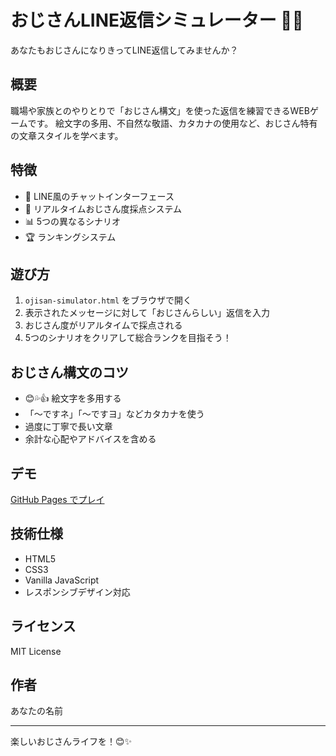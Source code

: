 # おじさんLINE返信シミュレーター 🧔📱

あなたもおじさんになりきってLINE返信してみませんか？

## 概要
職場や家族とのやりとりで「おじさん構文」を使った返信を練習できるWEBゲームです。
絵文字の多用、不自然な敬語、カタカナの使用など、おじさん特有の文章スタイルを学べます。

## 特徴
- 📱 LINE風のチャットインターフェース
- 🎯 リアルタイムおじさん度採点システム
- 📊 5つの異なるシナリオ
- 🏆 ランキングシステム

## 遊び方
1. `ojisan-simulator.html` をブラウザで開く
2. 表示されたメッセージに対して「おじさんらしい」返信を入力
3. おじさん度がリアルタイムで採点される
4. 5つのシナリオをクリアして総合ランクを目指そう！

## おじさん構文のコツ
- 😊💦👍 絵文字を多用する
- 「〜ですネ」「〜ですヨ」などカタカナを使う
- 過度に丁寧で長い文章
- 余計な心配やアドバイスを含める

## デモ
[GitHub Pages でプレイ](https://あなたのユーザー名.github.io/ojisan-simulator/)

## 技術仕様
- HTML5
- CSS3
- Vanilla JavaScript
- レスポンシブデザイン対応

## ライセンス
MIT License

## 作者
あなたの名前

---
楽しいおじさんライフを！😊✨
